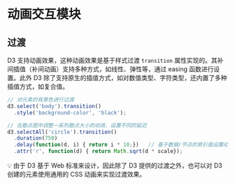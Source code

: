 # 动画交互模块

## 过渡

D3 支持动画效果，这种动画效果是基于样式过渡 `transition` 属性实现的。其补间插值（补间动画）支持多种方式，如线性、弹性等，通过 easing 函数进行设置。此外 D3 除了支持原生的插值方式，如对数值类型、字符类型，还内置了多种插值方式，如复合值。

```js
// 对元素的背景色进行过渡
d3.select('body').transition()
  .style('background-color', 'black');

// 在散点图中调整一系列散点大小的动效，设置不同的延迟
d3.selectAll('circle').transition()
  .duration(750)
  .delay(function(d, i) { return i * 10;})   // 基于数据/节点的索引值设置动效的延迟
  .attr('r', function(d) { return Math.sqrt(d * scale});
```

:bulb: 由于 D3 基于 Web 标准来设计，因此除了 D3 提供的过渡之外，也可以对 D3 创建的元素使用通用的 CSS 动画来实现过渡效果。